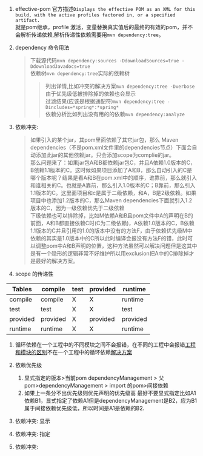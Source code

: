 1.  effective-pom 官方描述`Displays the effective POM as an XML for this build, with the active profiles factored in, or a specified artifact.`   
就是pom继承，profile 激活，变量替换真实值后的最终的有效的pom，并不会解析传递依赖,解析传递性依赖需要用`mvn dependency:tree`。   
1. dependency 命令用法  
    >下载源代码`mvn dependency:sources -DdownloadSources=true -DdownloadJavadocs=true`  
    >依赖树`mvn dependency:tree`实际的依赖树    
    >> 列出详情,比如冲突的解决方案`mvn dependency:tree -Dverbose`由于优先级低被排除掉的依赖也会显示     
    >> 过滤结果(应该是根据通配符)`mvn dependency:tree -Dincludes=*spring*:*spring*`  
    >依赖分析比如列出没有用的的依赖`mvn dependency:analyze`


1. 依赖冲突:  
    > 如果引入的某个jar，其pom里面依赖了其它jar包，那么 Maven dependencies（不是pom.xml文件里的dependencies节点）下面会自动添加此jar的其他依赖jar。只会添加scope为complie的jar。   
    > 那么问题来了：如果jar包A和B都依赖jar包C，并且A依赖1.0版本的C，B依赖1.1版本的C。这时候如果项目添加了A和B，那么自动引入的C是哪个版本呢？结果是看A和B在pom.xml中的顺序，谁靠前，那么就引入和谁相关的C。也就是A靠前，那么引入1.0版本的C；B靠前，那么引入1.1版本的C。这里面项目和c是属于二级依赖，和A，B是2级依赖。如果项目中也添加1.2版本的C，那么Maven dependencies下面就引入1.2版本的C，因为一级依赖优先于二级依赖  
    > 下级依赖也可以排除掉，比如M依赖A和B且pom文件中A的声明在B的前面，A和B都直接依赖C时(C为二级依赖)，A依赖1.0版本的C，B依赖1.1版本的C并且引用的1.0的版本中没有的方法F，由于依赖优先级M中依赖的其实是1.0版本中的C所以此时编译会报没有方法F的错，此时可以调整pom中A和B声明的位置，这种方法虽然可以解决问题但是这其中是有一个隐形的逻辑非常不好维护所以用exclusion把A中的C排除掉才是最好的解决方案。  
1. scope 的传递性       

Tables     |	compile     | 	test |	provided    | 	runtime 
-------------|-------------|	-----|	-------------|	--------
compile      |	compile      |	   X  	|    X        | 	runtime 
test         |	test         |	   X  	 |   X         |	  test   
provided     |	provided     |	   X  	|provided      	|  provided
runtime      |	runtime      |	   X  	 |   X         |	  runtime    
1. 循环依赖在一个工程中的不同模块之间不会报错，在不同的工程中会报错[工程和模块的区别](https://github.com/lwwjxz/Blogs/blob/master/java/maven/project%20vs%20module.md)不在一个工程中的循环依赖[解决方案](https://blog.csdn.net/sqlaowen/article/details/54312131)   

1. 依赖优先级
    1. 显式指定的版本>当前pom dependencyManagement > 父pom>dependencyManagement > import 的pom>间接依赖
    2. 如果上一条分不出优先级则优先声明的优先级高
    最好不要显式指定比如A1依赖B1，显式指定了依赖A1但是dependencyManagement是B2，应为B1属于间接依赖优先级低，所以时间是A1是依赖的B2.

1. 依赖冲突:  显示
1. 依赖冲突:  指定
1. 依赖冲突:  
